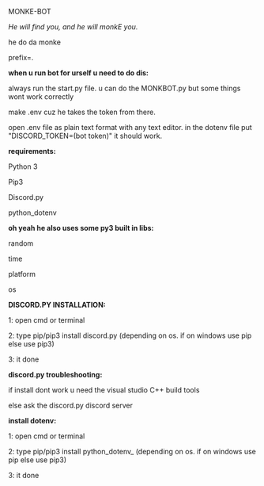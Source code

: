 MONKE-BOT

*He will find you, and he will monkE you.*

he do da monke

prefix=.

**when u run bot for urself u need to do dis:**

always run the start.py file. u can do the MONKBOT.py but some things wont work correctly

make .env cuz he takes the token from there.

open .env file as plain text format with any text editor.
in the dotenv file put "DISCORD_TOKEN=(bot token)"
it should work.

**requirements:**

Python 3

Pip3

Discord.py

python_dotenv


**oh yeah he also uses some py3 built in libs:**

random

time

platform

os

**DISCORD.PY INSTALLATION:**

1: open cmd or terminal

2: type pip/pip3 install discord.py
(depending on os. if on windows use pip else use pip3)

3: it done

**discord.py troubleshooting:**

 if install dont work u need the visual studio C++ build tools

else ask the discord.py discord server

**install dotenv:**

1: open cmd or terminal

2: type pip/pip3 install python_dotenv_
(depending on os. if on windows use pip else use pip3)

3: it done